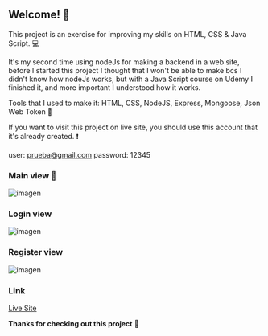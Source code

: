 ## Welcome! 👋

This project is an exercise for improving my skills on HTML, CSS & Java Script. 💻

It's my second time using nodeJs for making a backend in a web site, before I started this project I thought that I won't be able to make bcs I didn't know how nodeJs works, but with a Java Script course on Udemy I finished it, and more important I understood how it works.

Tools that I used to make it: HTML, CSS, NodeJS, Express, Mongoose, Json Web Token 🔨

If you want to visit this project on live site, you should use this account that it's already created. ❗

user: prueba@gmail.com
password: 12345

### Main view 🐶

![imagen](https://user-images.githubusercontent.com/54644026/183313706-b030177d-e6a4-419f-acb0-e8f41a6a00a3.png)


### Login view

![imagen](https://user-images.githubusercontent.com/54644026/183313641-12630f87-c69d-40b5-83bf-f0448df6b2a4.png)

### Register view

![imagen](https://user-images.githubusercontent.com/54644026/183313713-92c96568-20f9-4cec-9351-f2f3526ccda8.png)


### Link 
<a href="">Live Site</a>


**Thanks for checking out this project** 🚀